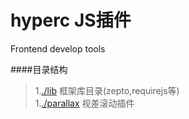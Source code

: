 hyperc JS插件
======
Frontend develop tools

####目录结构   
>1.[./lib](https://github.com/cyclegtx/hyperc/tree/master/static/js)  框架库目录(zepto,requirejs等)  
>1.[./parallax](https://github.com/cyclegtx/hyperc/tree/master/static/js/parallax)  视差滚动插件  


